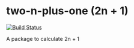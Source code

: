 # two-n-plus-one (2n + 1)

[![Build Status](https://travis-ci.org/er1/two-n-plus-one.svg?branch=master)](https://travis-ci.org/er1/two-n-plus-one)

A package to calculate 2n + 1

